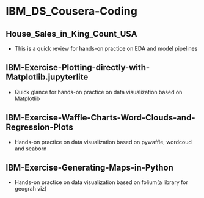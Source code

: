 # IBM_DS_Cousera-Coding
## House_Sales_in_King_Count_USA
- This is a quick review for hands-on practice on EDA and model pipelines
## IBM-Exercise-Plotting-directly-with-Matplotlib.jupyterlite
- Quick glance for hands-on practice on data visualization based on Matplotlib
## IBM-Exercise-Waffle-Charts-Word-Clouds-and-Regression-Plots
- Hands-on practice on data visualization based on pywaffle, wordcoud and seaborn
## IBM-Exercise-Generating-Maps-in-Python
- Hands-on practice on data visualization based on folium(a library for geograh viz)
